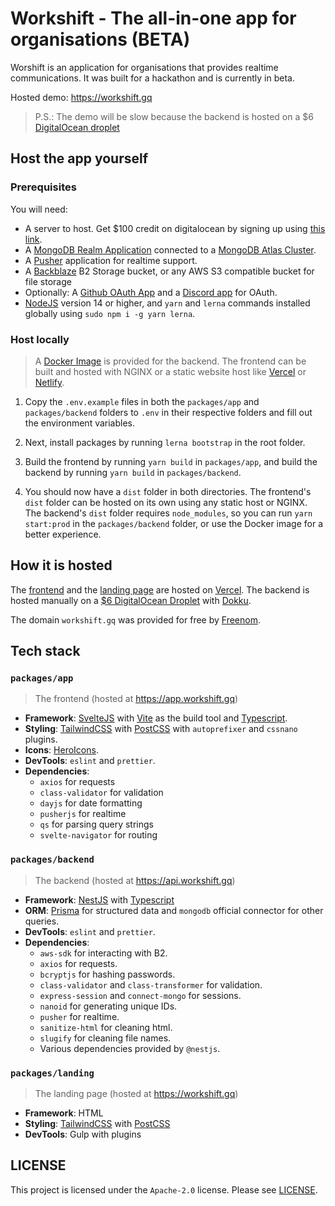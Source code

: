# Workshift - The all-in-one app for organisations (BETA)

Worshift is an application for organisations that provides realtime communications. It was built for a hackathon and is currently in beta.

Hosted demo: <https://workshift.gq>

> P.S.: The demo will be slow because the backend is hosted on a $6 [DigitalOcean droplet](https://m.do.co/c/371591aa3027)

## Host the app yourself

### Prerequisites

You will need:
- A server to host. Get $100 credit on digitalocean by signing up using [this link](https://m.do.co/c/371591aa3027).
- A [MongoDB Realm Application](https://realm.mongodb.com) connected to a [MongoDB Atlas Cluster](https://cloud.mongodb.com).
- A [Pusher](https://pusher.com) application for realtime support.
- A [Backblaze](https://backblaze.com) B2 Storage bucket, or any AWS S3 compatible bucket for file storage
- Optionally: A [Github OAuth App](https://github.com/settings/developers) and a [Discord app](https://discord.com/developers/applications) for OAuth.
- [NodeJS](https://nodejs.org) version 14 or higher, and `yarn` and `lerna` commands installed globally using `sudo npm i -g yarn lerna`.

### Host locally

> A [Docker Image](https://hub.docker.com/r/arnu515/workshift-backend) is provided for the backend. The frontend can be built and hosted with NGINX or a static website host like [Vercel](https://vercel.com) or [Netlify](https://netlify.com).

1. Copy the `.env.example` files in both the `packages/app` and `packages/backend` folders to `.env` in their respective folders and fill out the environment variables.

2. Next, install packages by running `lerna bootstrap` in the root folder.

3. Build the frontend by running `yarn build` in `packages/app`, and build the backend by running `yarn build` in `packages/backend`.

4. You should now have a `dist` folder in both directories. The frontend's `dist` folder can be hosted on its own using any static host or NGINX. The backend's `dist` folder requires `node_modules`, so you can run `yarn start:prod` in the `packages/backend` folder, or use the Docker image for a better experience.

## How it is hosted

The [frontend](https://app.workshift.gq) and the [landing page](https://workshift.gq) are hosted on [Vercel](https://vercel.com). The backend is hosted manually on a [$6 DigitalOcean Droplet](https://m.do.co/c/371591aa3027) with [Dokku](https://dokku.com).

The domain `workshift.gq` was provided for free by [Freenom](https://freenom.com).

## Tech stack

### `packages/app`

> The frontend (hosted at <https://app.workshift.gq>)

- **Framework**: [SvelteJS](https://svelte.dev) with [Vite](https://vitejs.dev) as the build tool and [Typescript](https://typescriptlang.org).
- **Styling**: [TailwindCSS](https://tailwindcss.com) with [PostCSS](https://postcss.org) with `autoprefixer` and `cssnano` plugins.
- **Icons**: [HeroIcons](https://heroicons.com).
- **DevTools**: `eslint` and `prettier`.
- **Dependencies**:
  - `axios` for requests
  - `class-validator` for validation
  - `dayjs` for date formatting
  - `pusherjs` for realtime
  - `qs` for parsing query strings
  - `svelte-navigator` for routing

### `packages/backend`

> The backend (hosted at <https://api.workshift.gq>)

- **Framework**: [NestJS](https://nestjs.com) with [Typescript](https://typescriptlang.org)
- **ORM**: [Prisma](https://prisma.io) for structured data and `mongodb` official connector for other queries.
- **DevTools**: `eslint` and `prettier`.
- **Dependencies**:
  - `aws-sdk` for interacting with B2.
  - `axios` for requests.
  - `bcryptjs` for hashing passwords.
  - `class-validator` and `class-transformer` for validation.
  - `express-session` and `connect-mongo` for sessions.
  - `nanoid` for generating unique IDs.
  - `pusher` for realtime.
  - `sanitize-html` for cleaning html.
  - `slugify` for cleaning file names.
  - Various dependencies provided by `@nestjs`.

### `packages/landing`

> The landing page (hosted at <https://workshift.gq>)

- **Framework**: HTML
- **Styling**: [TailwindCSS](https://tailwindcss.com) with [PostCSS](https://postcss.org)
- **DevTools**: Gulp with plugins

## LICENSE

This project is licensed under the `Apache-2.0` license. Please see [LICENSE](https://github.com/arnu515/workshift/blob/master/LICENSE).
